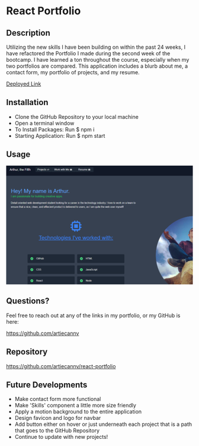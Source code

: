 # React Portfolio

## Description

Utilizing the new skills I have been building on within the past 24 weeks, I have refactored the Portfolio I made during the second week of the bootcamp. I have learned a ton throughout the course, especially when my two portfolios are compared. This application includes a blurb about me, a contact form, my portfolio of projects, and my resume.

<a href="https://arthur-cann-5-portfolio.netlify.app/">Deployed Link</a>

## Installation

<ul>
    <li>Clone the GitHub Repository to your local machine</li>
    <li>Open a terminal window</li>
    <li>To Install Packages: Run $ npm i</li>
    <li>Starting Application: Run $ npm start</li>
</ul>       
        
## Usage
 
![screenshot](./images/react-portfolio-mockup.png)
        
 
## Questions?

Feel free to reach out at any of the links in my portfolio, or my GitHub is here:

https://github.com/artiecannv

## Repository

https://github.com/artiecannv/react-portfolio

## Future Developments

<ul>
    <li>Make contact form more functional</li>
    <li>Make 'Skills' component a little more size friendly</li>
    <li>Apply a motion background to the entire application</li>
    <li>Design favicon and logo for navbar</li>
    <li>Add button either on hover or just underneath each project that is a path that goes to the GitHub Repository</li>
    <li>Continue to update with new projects!</li>
</ul>
